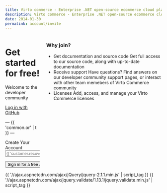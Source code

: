 ```yaml
---
title: Virto commerce - Enterprise .NET open-source ecommerce cloud platform. About Us
description: Virto commerce - Enterprise .NET open-source ecommerce cloud platform. About Us
date: 2014-01-30
permalink: account/invite
---
```

<div class="roadmap __responsive">
    <div class="columns buffer-bot">
        <div class="column">
            <div class="block">
                <h1 class="head-title text-center">Get started for free!</h1>
                <p class="text text-center">Welcome to the developer community</p>
                <div class="control-group">
                    <div>
                        <a class="button fill width-full" href="account/externallogin?authType=GitHub&returnUrl=/vc-community"><i class="fa fa-github"></i> Log in with GitHub</a>
                        <!--<a class="btn btn-default btn-lg btn-block" href="account/externallogin?authType=StackExchange&returnUrl=/vccom/vc-community"><i class="fa fa-stack-overflow"></i> Log in with StackExchange</a>-->
                    </div>
                    <p class="text-center">&mdash; {{ 'common.or' | t }}  &mdash;</p>
                    <label class="text-center" for="email">Create Your Account</label>
                    <input type="email" tabindex="1" value="" class="form-input" name="email" id="email" placeholder="{{ 'customer.recover_password.email' | t }}" autocorrect="off" autocapitalize="off">
                    <p>
                        <input type="submit" class="button fill width-full" tabindex="2" value="Sign in for a free account" />
                    </p>
                </div>
            </div>
        </div>
        <div class="column">
            <div class="block buffer-top">
                <h3>Why join?</h3>
                <ul class="list">
                    <li>
                        <span class="title">Get documentation and source code</span>
                        <span class="descr">
                            Get full access to our source code, along with up-to-date documentation
                        </span>
                    </li>
                    <li>
                        <span class="title">Receive support</span>
                        <span class="descr">
                            Have questions? Find answers on our developer community support
                            pages, or interact with other team memebers of Virto Commerce
                            community
                        </span>
                    </li>
                    <li>
                        <span class="title">Licenses</span>
                        <span class="descr">
                            Add, access, and manage your Virto Commerce licenses
                        </span>
                    </li>
                </ul>
            </div>
        </div>
    </div>
</div>
{{ '//ajax.aspnetcdn.com/ajax/jQuery/jquery-2.1.1.min.js' | script_tag }}
{{ '//ajax.aspnetcdn.com/ajax/jquery.validate/1.13.1/jquery.validate.min.js' | script_tag }}
<script type="text/javascript">
    $(function () {
        //custom validation
        $('form#register_by_invite').validate({
            rules: {
                email: {
                    required: true,
                    email: true
                },
            },
            errorElement: "p",
            messages: {
                email: "Please enter your Email Address",
            },
            submitHandler: function (form) {
                form.submit();
            }
        });
    });
</script>